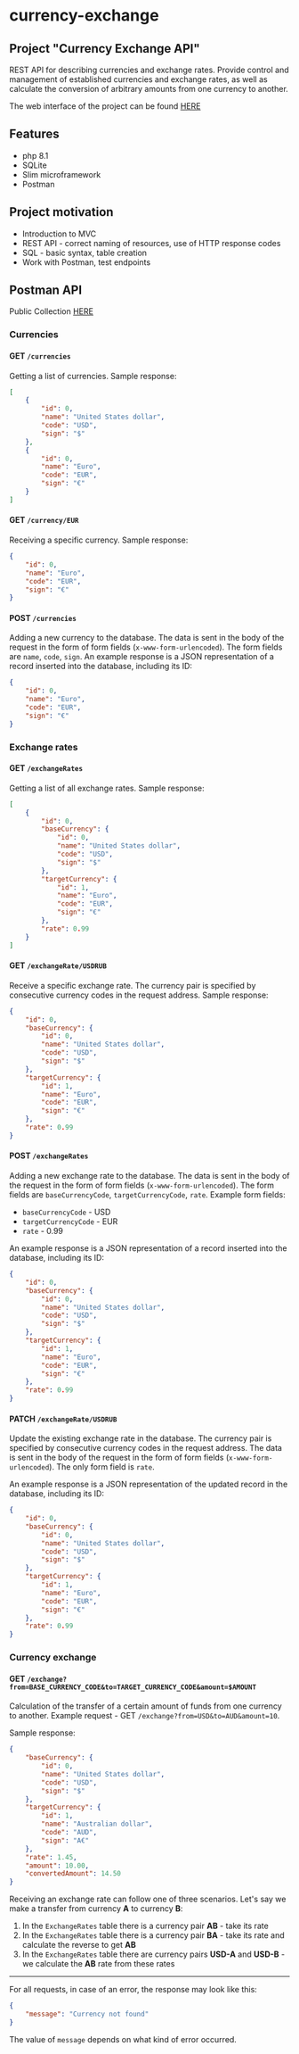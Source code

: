 # currency-exchange

## Project "Currency Exchange API"

REST API for describing currencies and exchange rates. Provide control and management of established currencies and exchange rates, as well as calculate the conversion of arbitrary amounts from one currency to another.

The web interface of the project can be found [HERE](https://github.com/zhukovsd/currency-exchange-frontend)

## Features
- php 8.1
- SQLite
- Slim microframework
- Postman

## Project motivation

- Introduction to MVC
- REST API - correct naming of resources, use of HTTP response codes
- SQL - basic syntax, table creation
- Work with Postman, test endpoints

## Postman API
Public Collection [HERE](https://www.postman.com/supply-astronaut-73332974/workspace/currency-exchange-api/collection/32195670-9c8cc94a-8b0e-494f-850d-66738e8514c8?action=share&creator=32195670)

### Currencies

#### GET `/currencies`
Getting a list of currencies. Sample response:
```json
[
    {
        "id": 0,
        "name": "United States dollar",
        "code": "USD",
        "sign": "$"
    },   
    {
        "id": 0,
        "name": "Euro",
        "code": "EUR",
        "sign": "€"
    }
]
```

#### GET `/currency/EUR`

Receiving a specific currency. Sample response:
```json
{
    "id": 0,
    "name": "Euro",
    "code": "EUR",
    "sign": "€"
}
```

#### POST `/currencies`

Adding a new currency to the database. The data is sent in the body of the request in the form of form fields (`x-www-form-urlencoded`). The form fields are `name`, `code`, `sign`. An example response is a JSON representation of a record inserted into the database, including its ID:
```json
{
    "id": 0,
    "name": "Euro",
    "code": "EUR",
    "sign": "€"
}
```

### Exchange rates

#### GET `/exchangeRates`

Getting a list of all exchange rates. Sample response:
```json
[
    {
        "id": 0,
        "baseCurrency": {
            "id": 0,
            "name": "United States dollar",
            "code": "USD",
            "sign": "$"
        },
        "targetCurrency": {
            "id": 1,
            "name": "Euro",
            "code": "EUR",
            "sign": "€"
        },
        "rate": 0.99
    }
]
```

#### GET `/exchangeRate/USDRUB`

Receive a specific exchange rate. The currency pair is specified by consecutive currency codes in the request address. Sample response:
```json
{
    "id": 0,
    "baseCurrency": {
        "id": 0,
        "name": "United States dollar",
        "code": "USD",
        "sign": "$"
    },
    "targetCurrency": {
        "id": 1,
        "name": "Euro",
        "code": "EUR",
        "sign": "€"
    },
    "rate": 0.99
}
```

#### POST `/exchangeRates`

Adding a new exchange rate to the database. The data is sent in the body of the request in the form of form fields (`x-www-form-urlencoded`). The form fields are `baseCurrencyCode`, `targetCurrencyCode`, `rate`. Example form fields:
- `baseCurrencyCode` - USD
- `targetCurrencyCode` - EUR
- `rate` - 0.99

An example response is a JSON representation of a record inserted into the database, including its ID:
```json
{
    "id": 0,
    "baseCurrency": {
        "id": 0,
        "name": "United States dollar",
        "code": "USD",
        "sign": "$"
    },
    "targetCurrency": {
        "id": 1,
        "name": "Euro",
        "code": "EUR",
        "sign": "€"
    },
    "rate": 0.99
}
```

#### PATCH `/exchangeRate/USDRUB`

Update the existing exchange rate in the database. The currency pair is specified by consecutive currency codes in the request address. The data is sent in the body of the request in the form of form fields (`x-www-form-urlencoded`). The only form field is `rate`.

An example response is a JSON representation of the updated record in the database, including its ID:
```json
{
    "id": 0,
    "baseCurrency": {
        "id": 0,
        "name": "United States dollar",
        "code": "USD",
        "sign": "$"
    },
    "targetCurrency": {
        "id": 1,
        "name": "Euro",
        "code": "EUR",
        "sign": "€"
    },
    "rate": 0.99
}
```

### Currency exchange

#### GET `/exchange?from=BASE_CURRENCY_CODE&to=TARGET_CURRENCY_CODE&amount=$AMOUNT`

Calculation of the transfer of a certain amount of funds from one currency to another. Example request - GET `/exchange?from=USD&to=AUD&amount=10`.

Sample response:
```json
{
    "baseCurrency": {
        "id": 0,
        "name": "United States dollar",
        "code": "USD",
        "sign": "$"
    },
    "targetCurrency": {
        "id": 1,
        "name": "Australian dollar",
        "code": "AUD",
        "sign": "A€"
    },
    "rate": 1.45,
    "amount": 10.00,
    "convertedAmount": 14.50
}
```

Receiving an exchange rate can follow one of three scenarios. Let's say we make a transfer from currency **A** to currency **B**:
1. In the `ExchangeRates` table there is a currency pair **AB** - take its rate
2. In the `ExchangeRates` table there is a currency pair **BA** - take its rate and calculate the reverse to get **AB**
3. In the `ExchangeRates` table there are currency pairs **USD-A** and **USD-B** - we calculate the **AB** rate from these rates

---

For all requests, in case of an error, the response may look like this:
```json
{
    "message": "Currency not found"
}
```

The value of `message` depends on what kind of error occurred.
